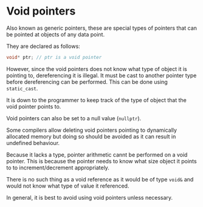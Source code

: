 # Void pointers

Also known as generic pointers, these are special types of pointers that can be pointed at objects of any data point.

They are declared as follows:

```cpp
void* ptr; // ptr is a void pointer
```

However, since the void pointers does not know what type of object it is pointing to, dereferencing it is illegal.
It must be cast to another pointer type before dereferencing can be performed.
This can be done using `static_cast`.

It is down to the programmer to keep track of the type of object that the void pointer points to.

Void pointers can also be set to a null value (`nullptr`).

Some compilers allow deleting void pointers pointing to dynamically allocated memory but doing so should be avoided as it can result in undefined behaviour.

Because it lacks a type, pointer arithmetic cannt be performed on a void pointer.
This is because the pointer needs to know what size object it points to to increment/decrement appropriately.

There is no such thing as a void reference as it would be of type `void&` and would not know what type of value it referenced.

In general, it is best to avoid using void pointers unless necessary.


